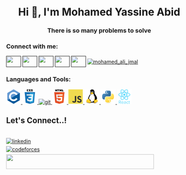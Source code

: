 <h1 align="center">Hi 👋, I'm Mohamed Yassine Abid</h1>
<h3 align="center">There is so many problems to solve</h3>

<h3 align="left">Connect with me:</h3>
<p align="left">

<a href="" target="blank"><img align="center" src="https://raw.githubusercontent.com/rahuldkjain/github-profile-readme-generator/master/src/images/icons/Social/stack-overflow.svg" alt="" height="30" width="40" /></a>
<a href="" target="blank"><img align="center" src="https://raw.githubusercontent.com/rahuldkjain/github-profile-readme-generator/master/src/images/icons/Social/dribbble.svg" alt="" height="30" width="40" /></a>
<a href="" target="blank"><img align="center" src="https://raw.githubusercontent.com/rahuldkjain/github-profile-readme-generator/master/src/images/icons/Social/behance.svg" alt="" height="30" width="40" /></a>
<a href="" target="blank"><img align="center" src="https://raw.githubusercontent.com/rahuldkjain/github-profile-readme-generator/master/src/images/icons/Social/hashnode.svg" alt="" height="30" width="40" /></a>
<a href="" target="blank"><img align="center" src="https://raw.githubusercontent.com/rahuldkjain/github-profile-readme-generator/master/src/images/icons/Social/medium.svg" alt="" height="30" width="40" /></a>
<a href="" target="blank"><img align="center" src="https://cdn.jsdelivr.net/npm/simple-icons@3.1.0/icons/codechef.svg" alt="mohamed_ali_jmal" height="30" width="40" /></a>
</p>

<h3 align="left">Languages and Tools:</h3>
<p align="left"> <a href="https://www.cprogramming.com/" target="_blank" rel="noreferrer"> <img src="https://raw.githubusercontent.com/devicons/devicon/master/icons/c/c-original.svg" alt="c" width="40" height="40"/> </a> <a href="https://www.w3schools.com/css/" target="_blank" rel="noreferrer"> <img src="https://raw.githubusercontent.com/devicons/devicon/master/icons/css3/css3-original-wordmark.svg" alt="css3" width="40" height="40"/> </a> <a href="https://git-scm.com/" target="_blank" rel="noreferrer"> <img src="https://www.vectorlogo.zone/logos/git-scm/git-scm-icon.svg" alt="git" width="40" height="40"/> </a> <a href="https://www.w3.org/html/" target="_blank" rel="noreferrer"> <img src="https://raw.githubusercontent.com/devicons/devicon/master/icons/html5/html5-original-wordmark.svg" alt="html5" width="40" height="40"/> </a> <a href="https://developer.mozilla.org/en-US/docs/Web/JavaScript" target="_blank" rel="noreferrer"> <img src="https://raw.githubusercontent.com/devicons/devicon/master/icons/javascript/javascript-original.svg" alt="javascript" width="40" height="40"/> </a> <a href="https://www.linux.org/" target="_blank" rel="noreferrer"> <img src="https://raw.githubusercontent.com/devicons/devicon/master/icons/linux/linux-original.svg" alt="linux" width="40" height="40"/> </a> <a href="https://www.python.org" target="_blank" rel="noreferrer"> <img src="https://raw.githubusercontent.com/devicons/devicon/master/icons/python/python-original.svg" alt="python" width="40" height="40"/> </a> <a href="https://reactjs.org/" target="_blank" rel="noreferrer"> <img src="https://raw.githubusercontent.com/devicons/devicon/master/icons/react/react-original-wordmark.svg" alt="react" width="40" height="40"/> </a> </p>


## <b> Let's Connect..!</b>
<br>
<div align='left'>



<a href="https://www.linkedin.com/in/mohamed-yassine-abid-09a9a3252/" target="_blank">
<img src="https://img.shields.io/badge/linkedin:  Mohamed Yassine Abid-%2300acee.svg?color=405DE6&style=for-the-badge&logo=linkedin&logoColor=white" alt=linkedin style="margin-bottom: 5px;"/>
</a>

<br>
<a href="https://codeforces.com/profile/flexbide5" target="_blank">
<img src="https://img.shields.io/badge/codeforces:  Mohamed YAssine Abid -%2300acee.svg?color=ffffff&style=for-the-badge&logo=codeforces&logoColor=black" alt=codeforces style="margin-bottom: 5px;"/>
</a>
<br>
<a href="https://www.codewars.com/users/MohamedYassineAbid" target="blank"><img src="https://www.codewars.com/users/MohamedYassineAbid/badges/large" alt="" height="40" width="400" /></a>

<br>

	
</div>

<br>

